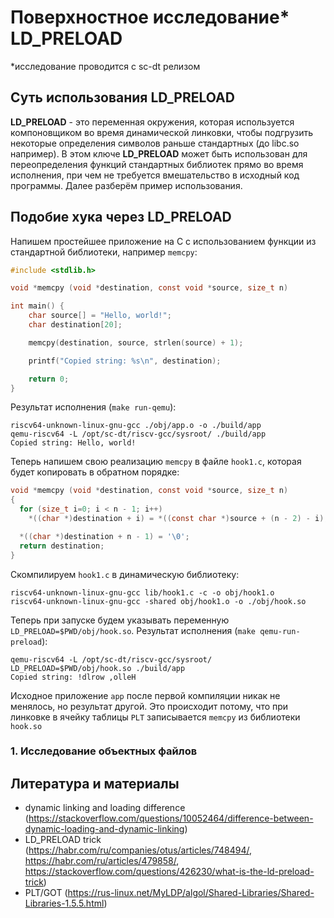# Поверхностное исследование* LD_PRELOAD
*исследование проводится с sc-dt релизом

## Суть использования LD_PRELOAD

**LD_PRELOAD** - это переменная окружения, которая используется компоновщиком во время динамической линковки, чтобы подгрузить некоторые определения символов раньше стандартных (до libc.so например). В этом ключе **LD_PRELOAD** может быть использован для переопределения функций стандартных библиотек прямо во время исполнения, при чем не требуется вмешательство в исходный код программы. Далее разберём пример использования.

## Подобие хука через LD_PRELOAD

Напишем простейшее приложение на С с использованием функции из стандартной библиотеки, например `memcpy`:
```C
#include <stdlib.h>

void *memcpy (void *destination, const void *source, size_t n)

int main() {
    char source[] = "Hello, world!";
    char destination[20];

    memcpy(destination, source, strlen(source) + 1);

    printf("Copied string: %s\n", destination);

    return 0;
}
```

Результат исполнения (`make run-qemu`):
```
riscv64-unknown-linux-gnu-gcc ./obj/app.o -o ./build/app
qemu-riscv64 -L /opt/sc-dt/riscv-gcc/sysroot/ ./build/app
Copied string: Hello, world!
```


Теперь напишем свою реализацию `memcpy` в файле `hook1.c`, которая будет копировать в обратном порядке:
```C
void *memcpy (void *destination, const void *source, size_t n)
{
  for (size_t i=0; i < n - 1; i++)
    *((char *)destination + i) = *((const char *)source + (n - 2) - i);

  *((char *)destination + n - 1) = '\0';
  return destination;
}
```

Скомпилируем `hook1.c` в динамическую библиотеку:
```
riscv64-unknown-linux-gnu-gcc lib/hook1.c -c -o obj/hook1.o
riscv64-unknown-linux-gnu-gcc -shared obj/hook1.o -o ./obj/hook.so
```

Теперь при запуске будем указывать переменную `LD_PRELOAD=$PWD/obj/hook.so`. Результат исполнения (`make qemu-run-preload`):
```
qemu-riscv64 -L /opt/sc-dt/riscv-gcc/sysroot/ LD_PRELOAD=$PWD/obj/hook.so ./build/app
Copied string: !dlrow ,olleH
```

Исходное приложение `app` после первой компиляции никак не менялось, но результат другой. Это происходит потому, что при линковке в ячейку таблицы `PLT` записывается `memcpy` из библиотеки `hook.so`

### 1. Исследование объектных файлов


## Литература и материалы 
- dynamic linking and loading difference (https://stackoverflow.com/questions/10052464/difference-between-dynamic-loading-and-dynamic-linking)
- LD_PRELOAD trick (https://habr.com/ru/companies/otus/articles/748494/,
                    https://habr.com/ru/articles/479858/,
                    https://stackoverflow.com/questions/426230/what-is-the-ld-preload-trick)
- PLT/GOT (https://rus-linux.net/MyLDP/algol/Shared-Libraries/Shared-Libraries-1.5.5.html)

